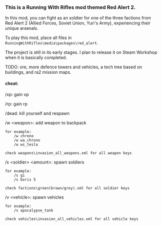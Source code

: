 ### This is a Running With Rifles mod themed Red Alert 2. 

In this mod, you can fight as an soldier for one of the three factions from Red Alert 2 (Allied Forces, Soviet Union, Yuri's Army), experiencing their unique arsenals.

To play this mod, place all files in `RunningWithRifles\media\packages\red_alert`.

The project is still in its early stages. I plan to release it on Steam Workshop when it is basically completed. 

TODO: ore, more defence towers and vehicles, a tech tree based on buildings, and ra2 mission maps.

#### cheat:

/xp: gain xp

/rp: gain rp

/dead: kill yourself and respawn

/w &lt;weapon>: add weapon to backpack

    for example:
        /w chrono
        /w wa_chrono
        /w ws_tesla

    check weapons\invasion_all_weapons.xml for all weapon keys

/s &lt;soldier> &lt;amount>: spawn soldiers

    for example:
        /s gi
        /s boris 5

    check factions\green(brown/grey).xml for all soldier keys

/v &lt;vehicle>: spawn vehicles

    for example:
        /v apocalypse_tank

    check vehicles\invasion_all_vehicles.xml for all vehicle keys
